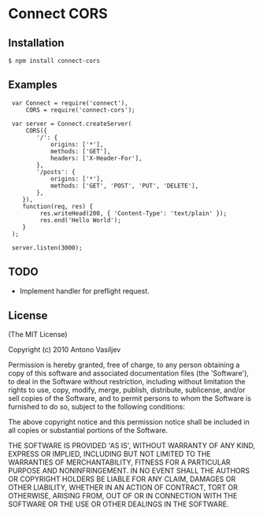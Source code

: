 # Connect CORS

## Installation

    $ npm install connect-cors

## Examples


     var Connect = require('connect'),
         CORS = require('connect-cors');
     
     var server = Connect.createServer(
         CORS({
    	    '/': {
    	        origins: ['*'],
     	        methods: ['GET'],
    	        headers: ['X-Header-For'],
            },
            '/posts': {
     	        origins: ['*'],
     	        methods: ['GET', 'POST', 'PUT', 'DELETE'],
            },
        }),
        function(req, res) {
             res.writeHead(200, { 'Content-Type': 'text/plain' });
             res.end('Hello World');
        }
     );

     server.listen(3000);


## TODO

 - Implement handler for preflight request.

## License 

(The MIT License)

Copyright (c) 2010 Antono Vasiljev

Permission is hereby granted, free of charge, to any person obtaining
a copy of this software and associated documentation files (the
'Software'), to deal in the Software without restriction, including
without limitation the rights to use, copy, modify, merge, publish,
distribute, sublicense, and/or sell copies of the Software, and to
permit persons to whom the Software is furnished to do so, subject to
the following conditions:

The above copyright notice and this permission notice shall be
included in all copies or substantial portions of the Software.

THE SOFTWARE IS PROVIDED 'AS IS', WITHOUT WARRANTY OF ANY KIND,
EXPRESS OR IMPLIED, INCLUDING BUT NOT LIMITED TO THE WARRANTIES OF
MERCHANTABILITY, FITNESS FOR A PARTICULAR PURPOSE AND NONINFRINGEMENT.
IN NO EVENT SHALL THE AUTHORS OR COPYRIGHT HOLDERS BE LIABLE FOR ANY
CLAIM, DAMAGES OR OTHER LIABILITY, WHETHER IN AN ACTION OF CONTRACT,
TORT OR OTHERWISE, ARISING FROM, OUT OF OR IN CONNECTION WITH THE
SOFTWARE OR THE USE OR OTHER DEALINGS IN THE SOFTWARE.
